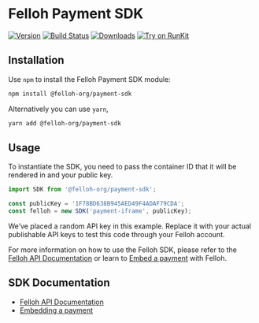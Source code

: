 # Felloh Payment SDK

[![Version](https://img.shields.io/npm/v/@felloh-org/payment-sdk.svg)](https://www.npmjs.com/package/@felloh-org/payment-sdk)
[![Build Status](https://github.com/felloh-org/payment-sdk/actions/workflows/release.yml/badge.svg?branch=main)](https://github.com/felloh-org/payment-sdk/actions/workflows/release.yml)
[![Downloads](https://img.shields.io/npm/dm/@felloh-org/payment-sdk.svg)](https://www.npmjs.com/package/@felloh-org/payment-sdk)
[![Try on RunKit](https://badge.runkitcdn.com/@felloh-org/payment-sdk.svg)](https://runkit.com/npm/@felloh-org/payment-sdk)

## Installation

Use `npm` to install the Felloh Payment SDK module:

```sh
npm install @felloh-org/payment-sdk
```

Alternatively you can use `yarn`,

```sh
yarn add @felloh-org/payment-sdk
```

## Usage

To instantiate the SDK, you need to pass the container ID that it will be rendered in and your public key.

```javascript
import SDK from '@felloh-org/payment-sdk';

const publicKey = '1F78BD638B945AED49F4ADAF79CDA';
const felloh = new SDK('payment-iframe', publicKey);


```

We’ve placed a random API key in this example. Replace it with your actual publishable API keys to test this code through your Felloh account.

For more information on how to use the Felloh SDK, please refer to the
[Felloh API Documentation](https://developers.felloh.com) or learn to
[Embed a payment](https://developers.felloh.com/embedded-payment-example) with
Felloh.

## SDK Documentation

- [Felloh API Documentation](https://developers.felloh.com)
- [Embedding a payment](https://developers.felloh.com/embedded-payment-example)

